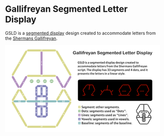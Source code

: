 # Gallifreyan Segmented Letter Display
GSLD is a [segmented display](https://pt.wikipedia.org/wiki/Display_de_sete_segmentos) design created to accommodate letters from the [Shermans Gallifreyan](https://shermansplanet.com/gallifreyan/).

![a](/doc/GSLD-presentation.png)
